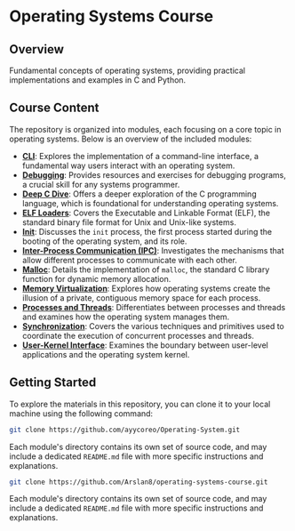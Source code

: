 # Operating Systems Course

## Overview

Fundamental concepts of operating systems, providing practical implementations and examples in C and Python.

## Course Content

The repository is organized into modules, each focusing on a core topic in operating systems. Below is an overview of the included modules:

  * **[CLI](https://github.com/ayycoreo/Operating-System/tree/main/cli)**: Explores the implementation of a command-line interface, a fundamental way users interact with an operating system.
  * **[Debugging](https://github.com/ayycoreo/Operating-System/tree/main/debugging)**: Provides resources and exercises for debugging programs, a crucial skill for any systems programmer.
  * **[Deep C Dive](https://github.com/ayycoreo/Operating-System/tree/main/deep-c-dive)**: Offers a deeper exploration of the C programming language, which is foundational for understanding operating systems.
  * **[ELF Loaders](https://github.com/ayycoreo/Operating-System/tree/main/elf_loaders)**: Covers the Executable and Linkable Format (ELF), the standard binary file format for Unix and Unix-like systems.
  * **[Init](https://github.com/ayycoreo/Operating-System/tree/main/init)**: Discusses the `init` process, the first process started during the booting of the operating system, and its role.
  * **[Inter-Process Communication (IPC)](https://github.com/ayycoreo/Operating-System/tree/main/ipc)**: Investigates the mechanisms that allow different processes to communicate with each other.
  * **[Malloc](https://github.com/ayycoreo/Operating-System/tree/main/malloc)**: Details the implementation of `malloc`, the standard C library function for dynamic memory allocation.
  * **[Memory Virtualization](https://github.com/ayycoreo/Operating-System/tree/main/mem_virtualization)**: Explores how operating systems create the illusion of a private, contiguous memory space for each process.
  * **[Processes and Threads](https://github.com/ayycoreo/Operating-System/tree/main/process_thread)**: Differentiates between processes and threads and examines how the operating system manages them.
  * **[Synchronization](https://github.com/ayycoreo/Operating-System/tree/main/sync)**: Covers the various techniques and primitives used to coordinate the execution of concurrent processes and threads.
  * **[User-Kernel Interface](https://github.com/ayycoreo/Operating-System/tree/main/user-kernel-interface)**: Examines the boundary between user-level applications and the operating system kernel.

## Getting Started

To explore the materials in this repository, you can clone it to your local machine using the following command:

```bash
git clone https://github.com/ayycoreo/Operating-System.git
```

Each module's directory contains its own set of source code, and may include a dedicated `README.md` file with more specific instructions and explanations.

```bash
git clone https://github.com/Arslan8/operating-systems-course.git
```

Each module's directory contains its own set of source code, and may include a dedicated `README.md` file with more specific instructions and explanations.
